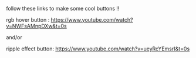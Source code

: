 follow these links to make some cool buttons !!

rgb hover button : https://www.youtube.com/watch?v=NWFsAMnpDXw&t=0s

and/or

ripple effect button: https://www.youtube.com/watch?v=ueyRcYEmsrI&t=0s

